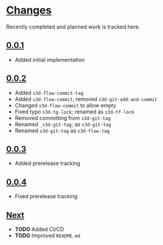 # [Changes](https://www.s3d.club/changes/)
Recently completed and planned work is tracked here.

## [0.0.1](.)
- Added initial implementation

## [0.0.2](.)
- Added `s3d-flow-commit-tag`
- Added `s3d-flow-commit`, removed `s3d-git-add-and-commit`
- Changed `s3d-flow-commit` to allow empty
- Fixed typo `s3d-tg-lock`; renamed as `s3d-tf-lock`
- Removed committing from `s3d-git-tag`
- Renamed `_s3d-git-tag`; as `s3d-git-tag`
- Renamed `s3d-git-tag` as `s3d-flow-tag`

## [0.0.3](.)
- Added prerelease tracking

## [0.0.4](.)
- Fixed prerelease tracking

## [Next](.)
- **TODO** Added CI/CD
- **TODO** Improved `README.md`
